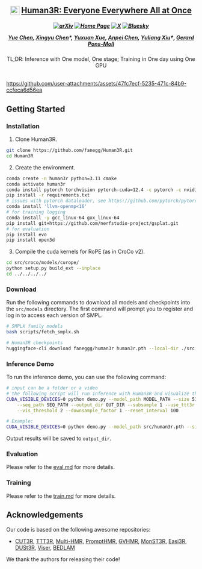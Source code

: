 <h2 align="center">
  <img src="https://github.com/user-attachments/assets/11fde037-40f6-4406-aa31-b35ae7f2d381" height="24" style="vertical-align: bottom; margin-right: 0px;" />
  <a href="https://fanegg.github.io/Human3R">Human3R: Everyone Everywhere All at Once</a>
</h2>

<h5 align="center">

[![arXiv](https://img.shields.io/badge/Arxiv-2510.06219-b31b1b.svg?logo=arXiv)](https://arxiv.org/abs/2510.06219) 
[![Home Page](https://img.shields.io/badge/Project-Website-C27185.svg)](https://fanegg.github.io/Human3R) 
[![X](https://img.shields.io/badge/@Yue%20Chen-black?logo=X)](https://twitter.com/faneggchen)  [![Bluesky](https://img.shields.io/badge/@Yue%20Chen-white?logo=Bluesky)](https://bsky.app/profile/fanegg.bsky.social)


[Yue Chen](https://fanegg.github.io/),
[Xingyu Chen](https://rover-xingyu.github.io/)*,
[Yuxuan Xue](https://yuxuan-xue.com/),
[Anpei Chen](https://apchenstu.github.io/),
[Yuliang Xiu](https://xiuyuliang.cn/)†,
[Gerard Pons-Moll](https://virtualhumans.mpi-inf.mpg.de/)
</h5>

<div align="center">
TL;DR: Inference with One model, One stage; Training in One day using One GPU
</div>
<br>

https://github.com/user-attachments/assets/47fc7ecf-5235-471c-84b9-ccfeca6d56ea

## Getting Started

### Installation

1. Clone Human3R.
```bash
git clone https://github.com/fanegg/Human3R.git
cd Human3R
```

2. Create the environment.
```bash
conda create -n human3r python=3.11 cmake
conda activate human3r
conda install pytorch torchvision pytorch-cuda=12.4 -c pytorch -c nvidia  # use the correct version of cuda for your system
pip install -r requirements.txt
# issues with pytorch dataloader, see https://github.com/pytorch/pytorch/issues/99625
conda install 'llvm-openmp<16'
# for training logging
conda install -y gcc_linux-64 gxx_linux-64
pip install git+https://github.com/nerfstudio-project/gsplat.git
# for evaluation
pip install evo
pip install open3d
```

3. Compile the cuda kernels for RoPE (as in CroCo v2).
```bash
cd src/croco/models/curope/
python setup.py build_ext --inplace
cd ../../../../
```

### Download
Run the following commands to download all models and checkpoints into the `src/models` directory. The first command will prompt you to register and log in to access each version of SMPL.
```Bash
# SMPLX family models
bash scripts/fetch_smplx.sh

# Human3R checkpoints
huggingface-cli download faneggg/human3r human3r.pth --local-dir ./src
```

### Inference Demo

To run the inference demo, you can use the following command:
```bash
# input can be a folder or a video
# the following script will run inference with Human3R and visualize the output with viser on port 8080
CUDA_VISIBLE_DEVICES=0 python demo.py --model_path MODEL_PATH --size 512 \
    --seq_path SEQ_PATH --output_dir OUT_DIR --subsample 1 --use_ttt3r \
    --vis_threshold 2 --downsample_factor 1 --reset_interval 100

# Example:
CUDA_VISIBLE_DEVICES=0 python demo.py --model_path src/human3r.pth --size 512 --seq_path examples/GoodMornin1.mp4 --subsample 1 --use_ttt3r --vis_threshold 2 --downsample_factor 1 --reset_interval 100 --output_dir tmp
```
Output results will be saved to `output_dir`.

### Evaluation
Please refer to the [eval.md](docs/eval.md) for more details.

### Training
Please refer to the [train.md](docs/train.md) for more details.

## Acknowledgements
Our code is based on the following awesome repositories:

- [CUT3R](https://github.com/CUT3R/CUT3R), [TTT3R](https://github.com/Inception3D/TTT3R), [Multi-HMR](https://github.com/naver/multi-hmr), [PromptHMR](https://github.com/yufu-wang/PromptHMR), [GVHMR](https://github.com/zju3dv/GVHMR), [MonST3R](https://github.com/Junyi42/monst3r.git), [Easi3R](https://github.com/Inception3D/Easi3R), [DUSt3R](https://github.com/naver/dust3r), [Viser](https://github.com/nerfstudio-project/viser), [BEDLAM](https://github.com/pixelite1201/BEDLAM)

We thank the authors for releasing their code!
<!-- 
## Citation

If you find our work useful, please cite:

```bibtex
@article{chen2025human3r,
    title={Human3R: Everyone Everywhere All at Once},
    author={Chen, Yue and Chen, Xingyu and Xue, Yuxuan and Chen, Anpei and Xiu, Yuliang and Gerard, Pons-Moll},
    journal={arXiv preprint arXiv:2510.xxxxx},
    year={2025}
    }
``` -->

